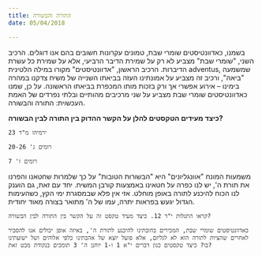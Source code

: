 ```yaml
---
title: התורה והבשורה
date: 05/04/2018

---
```


בשמנו, כאדוונטיסטים שומרי שבת, טמונים עקרונות חשובים בהם אנו דוגלים. הרכיב השני, "שומרי שבת" מצביע לא רק על שמירת הדיבר הרביעי, אלא על שמירת כל עשרת הדיברות. הרכיב הראשון, "אדוונטיסטים" מקורו במילה הלטינית adventus, שמשמעה "ביאה", ורכיב זה מצביע על אמונתינו העזה בביאתו השנייה של משיח צדקנו במהרה בימינו – אירוע אפשרי אך ורק בזכות מותו המכפרת בביאתו הראשונה. על כן, שמנו כאדוונטיסטים שומרי שבת מצביע על שני מרכיבים מהותיים ובלתי נפרדים של האמת העכשוית: התורה והבשורה.

**כיצד מעידים הטקסטים להלן על הקשר ההדוק בין התורה לבין הבשורה?**

`ירמיהו מ"ד 23`

`רומים ג' 20-26`

`רומים ז' 7`

משמעות המונח "אוונגליונים" היא "הבשורות הטובות" על כך שלמרות שחטאנו והפרנו את תורת ה', יש לנו כפרה על חטאינו באמצעות קורבן המשיח. יחד עם זאת, גם הוענק לנו הכוח להיכנע לתורה באופן מוחלט. אזי אין פלא שבמסגרת ימי הקץ, כשהעימות הגדול יגעש בפראות יתרה, עמו של ה' מתואר בצורה מאוד יחודית.

`קראו התגלות י"ד 12. כיצד מעיד טקסט זה על הקשר בין התורה לבין הבשורה?`

`כאדוונטיסטים שומרי שבת, המכירים בחובתינו להיכנע לתורת ה', באיזה אופן יכולים אנו להסביר לאחרים שהציות לתורה הוא לא לגליזם, אלא פועל יוצא של אהבתינו כלפי אלוהים ושל ישועתינו בו? כיצד טקסטים כגון דברים י"א 1 ו-1 יוחנן ה' 3 תומכים בנקודת מבט זאת?`